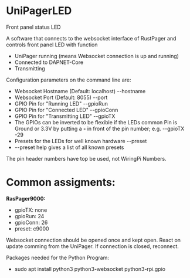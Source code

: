 # UniPagerLED
Front panel status LED

A software that connects to the websocket interface of RustPager and controls front panel LED with function
* UniPager running (means Websocket connection is up and running)
* Connected to DAPNET-Core
* Transmitting

Configuration parameters on the command line are:
* Websocket Hostname (Default: localhost) --hostname
* Websocket Port (Default: 8055) --port
* GPIO Pin for "Running LED"  --gpioRun
* GPIO Pin for "Connected LED" --gpioConn
* GPIO Pin for "Transmitting LED" --gpioTX
 * The GPIOs can be inverted to be flexible if the LEDs common Pin is Ground or 3.3V by putting a __-__ in front of the pin number; e.g. --gpioTX -29
* Presets for the LEDs for well known hardware --preset
 * --preset help gives a list of all known presets

The pin header numbers have top be used, not WiringPi Numbers.

# Common assigments:
__RasPager9000:__
* gpioTX: none
* gpioRun: 24
* gpioConn: 26
* preset: c9000


Websocket connection should be opened once and kept open. React on update comming from the UniPager. If connection is closed, reconnect.

Packages needed for the Python Program:
* sudo apt install python3 python3-websocket python3-rpi.gpio
